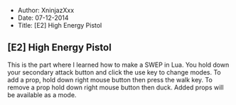 - Author: XninjazXxx
- Date: 07-12-2014
- Title: [E2] High Energy Pistol

## [E2] High Energy Pistol

This is the part where I learned how to make a SWEP in Lua.
You hold down your secondary attack button and click the use key to change modes. To add a prop, hold down right mouse button then press the walk key. To remove a prop hold down right mouse button then duck. Added props will be available as a mode.

